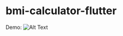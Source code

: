 # bmi-calculator-flutter

Demo:
![Alt Text](https://github.com/1udaypatil1/bmi-calculator-flutter/blob/master/Demo.gif)
